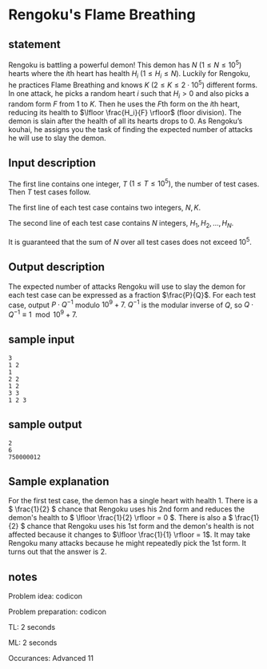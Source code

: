# Rengoku's Flame Breathing

## statement

Rengoku is battling a powerful demon! This demon has $N$ $(1 \leq N \leq 10^5)$ hearts where the $i$th heart has health $H_i$ $(1 \leq H_i \leq N)$. Luckily for Rengoku, he practices Flame Breathing and knows $K$ $(2 \leq K \leq 2 \cdot 10^5)$ different forms. In one attack, he picks a random heart $i$ such that $H_i > 0$ and also picks a random form $F$ from $1$ to $K$. Then he uses the $F$th form on the $i$th heart, reducing its health to $\lfloor \frac{H_i}{F} \rfloor$ (floor division). The demon is slain after the health of all its hearts drops to $0$. As Rengoku’s kouhai, he assigns you the task of finding the expected number of attacks he will use to slay the demon.



## Input description



The first line contains one integer, $T$ $(1 \leq T \leq 10^5)$, the number of test cases. Then $T$ test cases follow.

The first line of each test case contains two integers, $N, K$.

The second line of each test case contains $N$ integers, $H_1, H_2, … , H_N$.

It is guaranteed that the sum of $N$ over all test cases does not exceed $10^5$.



## Output description

The expected number of attacks Rengoku will use to slay the demon for each test case can be expressed as a fraction $\frac{P}{Q}$. For each test case, output $P \cdot Q^{-1}$ modulo $10^9+7$. $Q^{-1}$ is the modular inverse of $Q$, so $Q \cdot Q^{-1} \equiv 1 \mod 10^9+7$.



## sample input

```
3
1 2
1
2 2
1 2
3 3
1 2 3
```

## sample output

```
2
6
750000012
```



## Sample explanation

For the first test case, the demon has a single heart with health $1$. There is a $ \frac{1}{2} $ chance that Rengoku uses his $2$nd form and reduces the demon's health to $ \lfloor \frac{1}{2} \rfloor = 0 $. There is also a $ \frac{1}{2} $ chance that Rengoku uses his $1$st form and the demon's health is not affected because it changes to $\lfloor \frac{1}{1} \rfloor = 1$. It may take Rengoku many attacks because he might repeatedly pick the $1$st form. It turns out that the answer is $2$.



## notes

Problem idea: codicon

Problem preparation: codicon 

TL: 2 seconds

ML: 2 seconds

Occurances: Advanced 11